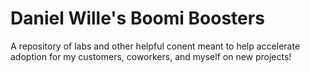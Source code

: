 # Daniel Wille's Boomi Boosters

A repository of labs and other helpful conent meant to help accelerate adoption for my customers, coworkers, and myself on new projects!
